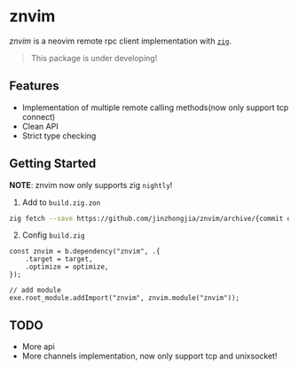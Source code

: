 # znvim

_znvim_ is a neovim remote rpc client implementation with [`zig`](https://ziglang.org/).

> This package is under developing!

## Features

- Implementation of multiple remote calling methods(now only support tcp connect)
- Clean API
- Strict type checking

## Getting Started

**NOTE**: znvim now only supports zig `nightly`!

1. Add to `build.zig.zon`

```sh
zig fetch --save https://github.com/jinzhongjia/znvim/archive/{commit or branch}.tar.gz
```

2. Config `build.zig`

```zig
const znvim = b.dependency("znvim", .{
    .target = target,
    .optimize = optimize,
});

// add module
exe.root_module.addImport("znvim", znvim.module("znvim"));
```

## TODO

- More api
- More channels implementation, now only support tcp and unixsocket!
